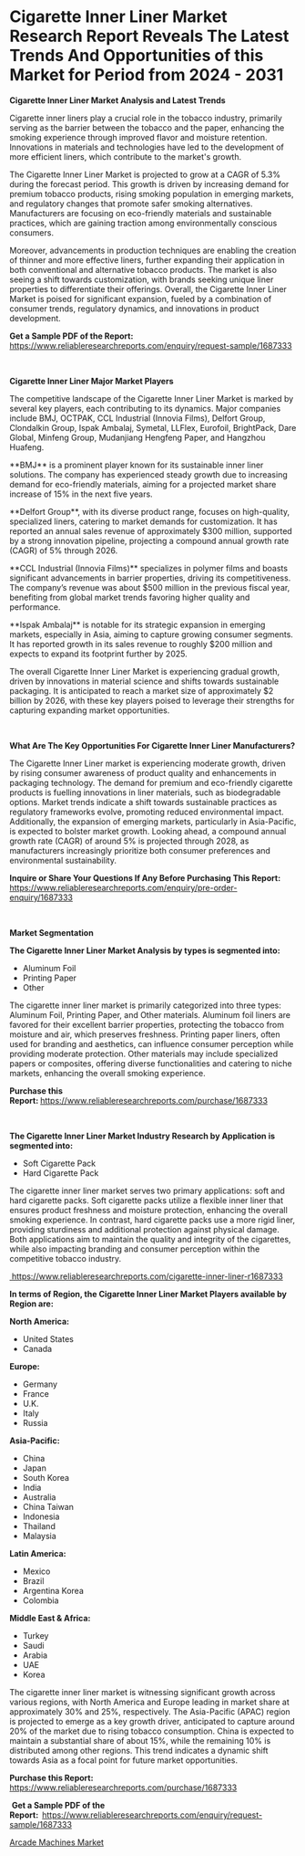 <p><h1>Cigarette Inner Liner Market Research Report Reveals The Latest Trends And Opportunities of this Market for Period from 2024 - 2031</h1></p><p><strong>Cigarette Inner Liner Market Analysis and Latest Trends</strong></p>
<p><p>Cigarette inner liners play a crucial role in the tobacco industry, primarily serving as the barrier between the tobacco and the paper, enhancing the smoking experience through improved flavor and moisture retention. Innovations in materials and technologies have led to the development of more efficient liners, which contribute to the market's growth. </p><p>The Cigarette Inner Liner Market is projected to grow at a CAGR of 5.3% during the forecast period. This growth is driven by increasing demand for premium tobacco products, rising smoking population in emerging markets, and regulatory changes that promote safer smoking alternatives. Manufacturers are focusing on eco-friendly materials and sustainable practices, which are gaining traction among environmentally conscious consumers. </p><p>Moreover, advancements in production techniques are enabling the creation of thinner and more effective liners, further expanding their application in both conventional and alternative tobacco products. The market is also seeing a shift towards customization, with brands seeking unique liner properties to differentiate their offerings. Overall, the Cigarette Inner Liner Market is poised for significant expansion, fueled by a combination of consumer trends, regulatory dynamics, and innovations in product development.</p></p>
<p><strong>Get a Sample PDF of the Report:&nbsp;</strong> <a href="https://www.reliableresearchreports.com/enquiry/request-sample/1687333?utm_campaign=48&utm_medium=2&utm_source=Github&utm_content=ia&utm_term=31122024&utm_id=cigarette-inner-liner">https://www.reliableresearchreports.com/enquiry/request-sample/1687333</a></p>
<p>&nbsp;</p>
<p><strong>Cigarette Inner Liner Major Market Players</strong></p>
<p><p>The competitive landscape of the Cigarette Inner Liner Market is marked by several key players, each contributing to its dynamics. Major companies include BMJ, OCTPAK, CCL Industrial (Innovia Films), Delfort Group, Clondalkin Group, Ispak Ambalaj, Symetal, LLFlex, Eurofoil, BrightPack, Dare Global, Minfeng Group, Mudanjiang Hengfeng Paper, and Hangzhou Huafeng.</p><p>**BMJ** is a prominent player known for its sustainable inner liner solutions. The company has experienced steady growth due to increasing demand for eco-friendly materials, aiming for a projected market share increase of 15% in the next five years.</p><p>**Delfort Group**, with its diverse product range, focuses on high-quality, specialized liners, catering to market demands for customization. It has reported an annual sales revenue of approximately $300 million, supported by a strong innovation pipeline, projecting a compound annual growth rate (CAGR) of 5% through 2026.</p><p>**CCL Industrial (Innovia Films)** specializes in polymer films and boasts significant advancements in barrier properties, driving its competitiveness. The company’s revenue was about $500 million in the previous fiscal year, benefiting from global market trends favoring higher quality and performance.</p><p>**Ispak Ambalaj** is notable for its strategic expansion in emerging markets, especially in Asia, aiming to capture growing consumer segments. It has reported growth in its sales revenue to roughly $200 million and expects to expand its footprint further by 2025.</p><p>The overall Cigarette Inner Liner Market is experiencing gradual growth, driven by innovations in material science and shifts towards sustainable packaging. It is anticipated to reach a market size of approximately $2 billion by 2026, with these key players poised to leverage their strengths for capturing expanding market opportunities.</p></p>
<p>&nbsp;</p>
<p><strong>What Are The Key Opportunities For Cigarette Inner Liner Manufacturers?</strong></p>
<p><p>The Cigarette Inner Liner market is experiencing moderate growth, driven by rising consumer awareness of product quality and enhancements in packaging technology. The demand for premium and eco-friendly cigarette products is fuelling innovations in liner materials, such as biodegradable options. Market trends indicate a shift towards sustainable practices as regulatory frameworks evolve, promoting reduced environmental impact. Additionally, the expansion of emerging markets, particularly in Asia-Pacific, is expected to bolster market growth. Looking ahead, a compound annual growth rate (CAGR) of around 5% is projected through 2028, as manufacturers increasingly prioritize both consumer preferences and environmental sustainability.</p></p>
<p><strong>Inquire or Share Your Questions If Any Before Purchasing This Report:</strong> <a href="https://www.reliableresearchreports.com/enquiry/pre-order-enquiry/1687333?utm_campaign=48&utm_medium=2&utm_source=Github&utm_content=ia&utm_term=31122024&utm_id=cigarette-inner-liner">https://www.reliableresearchreports.com/enquiry/pre-order-enquiry/1687333</a></p>
<p>&nbsp;</p>
<p><strong>Market Segmentation</strong></p>
<p><strong>The Cigarette Inner Liner Market Analysis by types is segmented into:</strong></p>
<p><ul><li>Aluminum Foil</li><li>Printing Paper</li><li>Other</li></ul></p>
<p><p>The cigarette inner liner market is primarily categorized into three types: Aluminum Foil, Printing Paper, and Other materials. Aluminum foil liners are favored for their excellent barrier properties, protecting the tobacco from moisture and air, which preserves freshness. Printing paper liners, often used for branding and aesthetics, can influence consumer perception while providing moderate protection. Other materials may include specialized papers or composites, offering diverse functionalities and catering to niche markets, enhancing the overall smoking experience.</p></p>
<p><strong>Purchase this Report:&nbsp;</strong><a href="https://www.reliableresearchreports.com/purchase/1687333?utm_campaign=48&utm_medium=2&utm_source=Github&utm_content=ia&utm_term=31122024&utm_id=cigarette-inner-liner">https://www.reliableresearchreports.com/purchase/1687333</a></p>
<p>&nbsp;</p>
<p><strong>The Cigarette Inner Liner Market Industry Research by Application is segmented into:</strong></p>
<p><ul><li>Soft Cigarette Pack</li><li>Hard Cigarette Pack</li></ul></p>
<p><p>The cigarette inner liner market serves two primary applications: soft and hard cigarette packs. Soft cigarette packs utilize a flexible inner liner that ensures product freshness and moisture protection, enhancing the overall smoking experience. In contrast, hard cigarette packs use a more rigid liner, providing sturdiness and additional protection against physical damage. Both applications aim to maintain the quality and integrity of the cigarettes, while also impacting branding and consumer perception within the competitive tobacco industry.</p></p>
<p><a href="https://www.reliableresearchreports.com/cigarette-inner-liner-r1687333?utm_campaign=48&utm_medium=2&utm_source=Github&utm_content=ia&utm_term=31122024&utm_id=cigarette-inner-liner">&nbsp;https://www.reliableresearchreports.com/cigarette-inner-liner-r1687333</a></p>
<p><strong>In terms of Region, the Cigarette Inner Liner Market Players available by Region are:</strong></p>
<p>
    <p> <strong> North America: </strong>
        <ul>
            <li>United States</li>
            <li>Canada</li>
        </ul>
        </p> 
    <p> <strong> Europe: </strong>
        <ul>
            <li>Germany</li>
            <li>France</li>
            <li>U.K.</li>
            <li>Italy</li>
            <li>Russia</li>
        </ul>
        </p> 
    <p> <strong> Asia-Pacific: </strong>
        <ul>
            <li>China</li>
            <li>Japan</li>
            <li>South Korea</li>
            <li>India</li>
            <li>Australia</li>
            <li>China Taiwan</li>
            <li>Indonesia</li>
            <li>Thailand</li>
            <li>Malaysia</li>
        </ul>
        </p> 
    <p> <strong> Latin America: </strong>
        <ul>
            <li>Mexico</li>
            <li>Brazil</li>
            <li>Argentina Korea</li>
            <li>Colombia</li>
        </ul>
        </p> 
    <p> <strong> Middle East & Africa: </strong>
        <ul>
            <li>Turkey</li>
            <li>Saudi</li>
            <li>Arabia</li>
            <li>UAE</li>
            <li>Korea</li>
        </ul>
    </p>
    </p>
<p><p>The cigarette inner liner market is witnessing significant growth across various regions, with North America and Europe leading in market share at approximately 30% and 25%, respectively. The Asia-Pacific (APAC) region is projected to emerge as a key growth driver, anticipated to capture around 20% of the market due to rising tobacco consumption. China is expected to maintain a substantial share of about 15%, while the remaining 10% is distributed among other regions. This trend indicates a dynamic shift towards Asia as a focal point for future market opportunities.</p></p>
<p><strong>Purchase this Report: </strong><a href="https://www.reliableresearchreports.com/purchase/1687333?utm_campaign=48&utm_medium=2&utm_source=Github&utm_content=ia&utm_term=31122024&utm_id=cigarette-inner-liner">https://www.reliableresearchreports.com/purchase/1687333</a></p>
<p>&nbsp;<strong>Get a Sample PDF of the Report:&nbsp;&nbsp;</strong><a href="https://www.reliableresearchreports.com/enquiry/request-sample/1687333?utm_campaign=48&utm_medium=2&utm_source=Github&utm_content=ia&utm_term=31122024&utm_id=cigarette-inner-liner">https://www.reliableresearchreports.com/enquiry/request-sample/1687333</a></p>
<p><strong></strong></p>
<p><p><a href="https://github.com/mathastilley812967/Market-Research-Report-List-1/blob/main/arcade-machines-market.md?utm_campaign=48&utm_medium=2&utm_source=Github&utm_content=ia&utm_term=31122024&utm_id=cigarette-inner-liner">Arcade Machines Market</a></p></p>